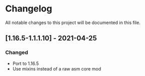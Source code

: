 # Changelog
All notable changes to this project will be documented in this file.

## [1.16.5-1.1.1.10] - 2021-04-25
### Changed
 - Port to 1.16.5
 - Use mixins instead of a raw asm core mod